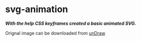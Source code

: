 # svg-animation

***With the help CSS keyframes created a basic animated SVG.***

Orignal image can be downloaded from [unDraw](https://42f2671d685f51e10fc6-b9fcecea3e50b3b59bdc28dead054ebc.ssl.cf5.rackcdn.com/illustrations/Ride_a_bicycle_2yok.svg) 
